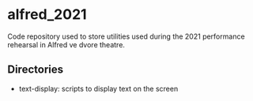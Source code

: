 # alfred_2021

Code repository used to store utilities used during the 2021 performance rehearsal in Alfred ve dvore theatre.

## Directories

* text-display: scripts to display text on the screen
